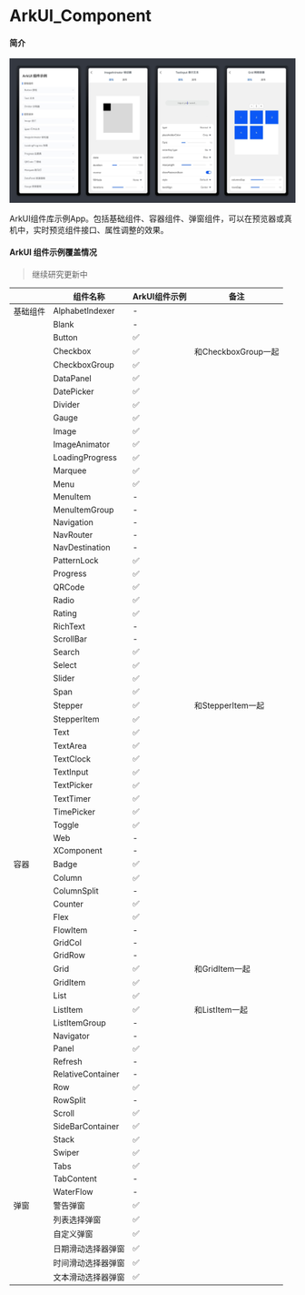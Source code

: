 # ArkUI_Component

#### 简介
![demo](readmeImage/image01.jpg)

ArkUI组件库示例App。包括基础组件、容器组件、弹窗组件，可以在预览器或真机中，实时预览组件接口、属性调整的效果。



#### ArkUI 组件示例覆盖情况

> 继续研究更新中

|          | 组件名称           | ArkUI组件示例 | 备注                |
| -------- | ------------------ | ------------- | ------------------- |
| 基础组件 | AlphabetIndexer    | -             |                     |
|          | Blank              | -             |                     |
|          | Button             | ✅             |                     |
|          | Checkbox           | ✅             | 和CheckboxGroup一起 |
|          | CheckboxGroup      | ✅             |                     |
|          | DataPanel          | ✅             |                     |
|          | DatePicker         | ✅             |                     |
|          | Divider            | ✅             |                     |
|          | Gauge              | ✅             |                     |
|          | Image              | ✅             |                     |
|          | ImageAnimator      | ✅             |                     |
|          | LoadingProgress    | ✅             |                     |
|          | Marquee            | ✅             |                     |
|          | Menu               | ✅             |                     |
|          | MenuItem           | -             |                     |
|          | MenuItemGroup      | -             |                     |
|          | Navigation         | -             |                     |
|          | NavRouter          | -             |                     |
|          | NavDestination     | -             |                     |
|          | PatternLock        | ✅             |                     |
|          | Progress           | ✅             |                     |
|          | QRCode             | ✅             |                     |
|          | Radio              | ✅             |                     |
|          | Rating             | ✅             |                     |
|          | RichText           | -             |                     |
|          | ScrollBar          | -             |                     |
|          | Search             | ✅             |                     |
|          | Select             | ✅             |                     |
|          | Slider             | ✅             |                     |
|          | Span               | ✅             |                     |
|          | Stepper            | ✅             | 和StepperItem一起   |
|          | StepperItem        | ✅             |                     |
|          | Text               | ✅             |                     |
|          | TextArea           | ✅             |                     |
|          | TextClock          | ✅             |                     |
|          | TextInput          | ✅             |                     |
|          | TextPicker         | ✅             |                     |
|          | TextTimer          | ✅             |                     |
|          | TimePicker         | ✅             |                     |
|          | Toggle             | ✅             |                     |
|          | Web                | -             |                     |
|          | XComponent         | -             |                     |
| 容器     | Badge              | ✅             |                     |
|          | Column             | ✅             |                     |
|          | ColumnSplit        | -             |                     |
|          | Counter            | ✅             |                     |
|          | Flex               | ✅             |                     |
|          | FlowItem           | -             |                     |
|          | GridCol            | -             |                     |
|          | GridRow            | -             |                     |
|          | Grid               | ✅             | 和GridItem一起      |
|          | GridItem           | ✅             |                     |
|          | List               | ✅             |                     |
|          | ListItem           | ✅             | 和ListItem一起      |
|          | ListItemGroup      | -             |                     |
|          | Navigator          | -             |                     |
|          | Panel              | ✅             |                     |
|          | Refresh            | -             |                     |
|          | RelativeContainer  | -             |                     |
|          | Row                | ✅             |                     |
|          | RowSplit           | -             |                     |
|          | Scroll             | ✅             |                     |
|          | SideBarContainer   | ✅             |                     |
|          | Stack              | ✅             |                     |
|          | Swiper             | ✅             |                     |
|          | Tabs               | ✅             |                     |
|          | TabContent         | -             |                     |
|          | WaterFlow          | -             |                     |
| 弹窗     | 警告弹窗           | ✅             |                     |
|          | 列表选择弹窗       | ✅             |                     |
|          | 自定义弹窗         | ✅             |                     |
|          | 日期滑动选择器弹窗 | ✅             |                     |
|          | 时间滑动选择器弹窗 | ✅             |                     |
|          | 文本滑动选择器弹窗 | ✅             |                     |

